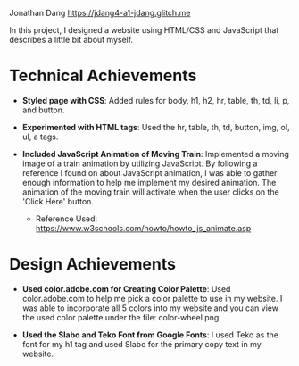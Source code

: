 Jonathan Dang https://jdang4-a1-jdang.glitch.me

In this project, I designed a website using HTML/CSS and JavaScript that describes a little bit about myself.

# Technical Achievements
- **Styled page with CSS**: Added rules for body, h1, h2, hr, table, th, td, li, p, and button.

- **Experimented with HTML tags**: Used the hr, table, th, td, button, img, ol, ul, a tags.

- **Included JavaScript Animation of Moving Train**: Implemented a moving image of a train animation by utilizing JavaScript. By following a reference I found on about JavaScript animation, I was able to gather enough information to help me implement my desired animation. The animation of the moving train will activate when the user clicks on the 'Click Here' button.
    - Reference Used: https://www.w3schools.com/howto/howto_js_animate.asp 

# Design Achievements
- **Used color.adobe.com for Creating Color Palette**: Used color.adobe.com to help me pick a color palette to use in my website. I was able to incorporate all 5 colors into my website and you can view the used color palette under the file: color-wheel.png.

- **Used the Slabo and Teko Font from Google Fonts**: I used Teko as the font for my h1 tag and used Slabo for the primary copy text in my website.



